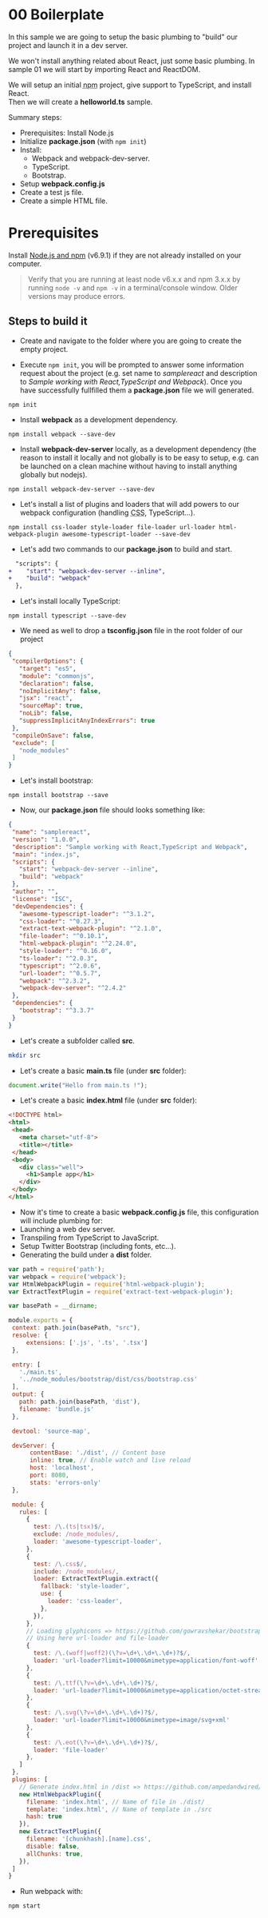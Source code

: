 # 00 Boilerplate

In this sample we are going to setup the basic plumbing to "build" our project and launch it in a dev server.

We won't install anything related about React, just some basic plumbing. In sample 01 we will start by importing
React and ReactDOM.

We will setup an initial <abbr title="Node.js package manager, a package manager for the JavaScript runtime environment Node.js">npm</abbr> project, give support to TypeScript, and install React.<br />
Then we will create a **helloworld.ts** sample.

Summary steps:

- Prerequisites: Install Node.js
- Initialize **package.json** (with `npm init`)
- Install:
    - Webpack and webpack-dev-server.
    - TypeScript.
    - Bootstrap.
- Setup **webpack.config.js**
- Create a test js file.
- Create a simple HTML file.

# Prerequisites

Install [Node.js and npm](https://nodejs.org/en/) (v6.9.1) if they are not already installed on your computer.

> Verify that you are running at least node v6.x.x and npm 3.x.x by running `node -v` and `npm -v` in a terminal/console window. Older versions may produce errors.

## Steps to build it

- Create and navigate to the folder where you are going to create the empty project.

- Execute `npm init`, you will be prompted to answer some information request
about the project (e.g. set name to _samplereact_ and description to _Sample working with React,TypeScript and Webpack_).
Once you have successfully fullfilled them a **package.json** file we will generated.

 ```
 npm init
 ```

- Install **webpack** as a development dependency.

 ```
 npm install webpack --save-dev
 ```
- Install **webpack-dev-server** locally, as a development dependency (the reason to install it locally and not globally is to be easy to setup, e.g. can be launched on a clean machine without having to install anything globally but nodejs).

 ```
 npm install webpack-dev-server --save-dev
 ```

- Let's install a list of plugins and loaders that will add powers to
our webpack configuration (handling <abbr title="Cascading Style Sheets">CSS</abbr>, TypeScript...).

 ```
 npm install css-loader style-loader file-loader url-loader html-webpack-plugin awesome-typescript-loader --save-dev
 ```
- Let's add two commands to our **package.json** to build and start.

```diff
  "scripts": {
+    "start": "webpack-dev-server --inline",
+    "build": "webpack"
  },

```

- Let's install locally TypeScript:

 ```
 npm install typescript --save-dev
 ```

- We need as well to drop a **tsconfig.json** file in the root folder of our project

 ```json
 {
  "compilerOptions": {
    "target": "es5",
    "module": "commonjs",
    "declaration": false,
    "noImplicitAny": false,
    "jsx": "react",
    "sourceMap": true,
    "noLib": false,
    "suppressImplicitAnyIndexErrors": true
  },
  "compileOnSave": false,
  "exclude": [
    "node_modules"
  ]
}
 ```

- Let's install bootstrap:

 ```
 npm install bootstrap --save
 ```

- Now, our **package.json** file should looks something like:

 ```json
{
  "name": "samplereact",
  "version": "1.0.0",
  "description": "Sample working with React,TypeScript and Webpack",
  "main": "index.js",
  "scripts": {
    "start": "webpack-dev-server --inline",
    "build": "webpack"
  },
  "author": "",
  "license": "ISC",
  "devDependencies": {
    "awesome-typescript-loader": "^3.1.2",
    "css-loader": "^0.27.3",
    "extract-text-webpack-plugin": "^2.1.0",
    "file-loader": "^0.10.1",
    "html-webpack-plugin": "^2.24.0",
    "style-loader": "^0.16.0",
    "ts-loader": "^2.0.3",
    "typescript": "^2.0.6",
    "url-loader": "^0.5.7",
    "webpack": "^2.3.2",
    "webpack-dev-server": "^2.4.2"
  },
  "dependencies": {
    "bootstrap": "^3.3.7"
  }
}
```

- Let's create a subfolder called **src**.

 ```sh
 mkdir src
 ```

- Let's create a basic **main.ts** file (under **src** folder):

 ```javascript
 document.write("Hello from main.ts !");
 ```

- Let's create a basic **index.html** file (under **src** folder):

 ```html
<!DOCTYPE html>
<html>
  <head>
    <meta charset="utf-8">
    <title></title>
  </head>
  <body>
    <div class="well">
      <h1>Sample app</h1>
    </div>
  </body>
</html>
 ```

- Now it's time to create a basic **webpack.config.js** file, this configuration will
 include plumbing for:
 - Launching a web dev server.
 - Transpiling from TypeScript to JavaScript.
 - Setup Twitter Bootstrap (including fonts, etc...).
 - Generating the build under a **dist** folder.

 ```javascript
var path = require('path');
var webpack = require('webpack');
var HtmlWebpackPlugin = require('html-webpack-plugin');
var ExtractTextPlugin = require('extract-text-webpack-plugin');

var basePath = __dirname;

module.exports = {
  context: path.join(basePath, "src"),
  resolve: {
      extensions: ['.js', '.ts', '.tsx']
  },

  entry: [
    './main.ts',
    '../node_modules/bootstrap/dist/css/bootstrap.css'
  ],
  output: {
    path: path.join(basePath, 'dist'),
    filename: 'bundle.js'
  },

  devtool: 'source-map',

  devServer: {
       contentBase: './dist', // Content base
       inline: true, // Enable watch and live reload
       host: 'localhost',
       port: 8080,
       stats: 'errors-only'
  },

  module: {
    rules: [
      {
        test: /\.(ts|tsx)$/,
        exclude: /node_modules/,
        loader: 'awesome-typescript-loader',
      },
      {
        test: /\.css$/,
        include: /node_modules/,
        loader: ExtractTextPlugin.extract({
          fallback: 'style-loader',
          use: {
            loader: 'css-loader',
          },
        }),
      },
      // Loading glyphicons => https://github.com/gowravshekar/bootstrap-webpack
      // Using here url-loader and file-loader
      {
        test: /\.(woff|woff2)(\?v=\d+\.\d+\.\d+)?$/,
        loader: 'url-loader?limit=10000&mimetype=application/font-woff'
      },  
      {
        test: /\.ttf(\?v=\d+\.\d+\.\d+)?$/,
        loader: 'url-loader?limit=10000&mimetype=application/octet-stream'
      },
      {
        test: /\.svg(\?v=\d+\.\d+\.\d+)?$/,
        loader: 'url-loader?limit=10000&mimetype=image/svg+xml'
      },                
      {
        test: /\.eot(\?v=\d+\.\d+\.\d+)?$/,
        loader: 'file-loader'
      },      
    ]
  },
  plugins: [
    // Generate index.html in /dist => https://github.com/ampedandwired/html-webpack-plugin
    new HtmlWebpackPlugin({
      filename: 'index.html', // Name of file in ./dist/
      template: 'index.html', // Name of template in ./src
      hash: true
    }),
    new ExtractTextPlugin({
      filename: '[chunkhash].[name].css',
      disable: false,
      allChunks: true,
    }),
  ]
}
 ```

- Run webpack with:

 ```
 npm start
 ```
